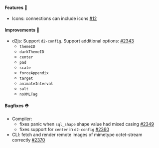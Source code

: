 #### Features 🚀

- Icons: connections can include icons [#12](https://github.com/terrastruct/d2/issues/12)

#### Improvements 🧹

- d2js: Support `d2-config`. Support additional options: [#2343](https://github.com/terrastruct/d2/pull/2343)
  - `themeID`
  - `darkThemeID`
  - `center`
  - `pad`
  - `scale`
  - `forceAppendix`
  - `target`
  - `animateInterval`
  - `salt`
  - `noXMLTag`

#### Bugfixes ⛑️

- Compiler:
  - fixes panic when `sql_shape` shape value had mixed casing [#2349](https://github.com/terrastruct/d2/pull/2349)
  - fixes support for `center` in `d2-config` [#2360](https://github.com/terrastruct/d2/pull/2360)
- CLI: fetch and render remote images of mimetype octet-stream correctly [#2370](https://github.com/terrastruct/d2/pull/2370)
